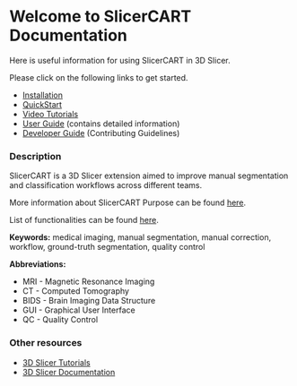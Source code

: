 # Welcome to SlicerCART Documentation
Here is useful information for using SlicerCART in 3D Slicer.

Please click on the following links to get started.

* [Installation](installation.md)
* [QuickStart](quickstart.md)
* [Video Tutorials](videotutorials.md)
* [User Guide](userguide.md) (contains detailed information)
* [Developer Guide](../../CONTRIBUTING.md) (Contributing Guidelines)

### Description

SlicerCART is a 3D Slicer extension aimed to improve manual segmentation and classification 
workflows across different teams. 

More information about SlicerCART Purpose can be found [here](purpose.md).

List of functionalities can be found [here](functionalities.md).

**Keywords:** medical imaging, manual segmentation, manual correction, workflow, ground-truth segmentation, quality control

**Abbreviations:**

- MRI - Magnetic Resonance Imaging
- CT - Computed Tomography
- BIDS - Brain Imaging Data Structure
- GUI - Graphical User Interface
- QC - Quality Control


### Other resources
* [3D Slicer Tutorials](https://www.youtube.com/watch?v=QTEti9aY0vs&)
* [3D Slicer Documentation](https://www.slicer.org/wiki/Documentation/Nightly/Training)

